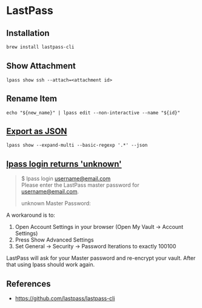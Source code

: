 # LastPass

## Installation

```bash
brew install lastpass-cli
```

## Show Attachment

```shell
lpass show ssh --attach=<attachment id>
```

## Rename Item

```shell
echo "${new_name}" | lpass edit --non-interactive --name "${id}"
```

## [Export as JSON][1]

```shell
lpass show --expand-multi --basic-regexp '.*' --json
```

## [lpass login returns 'unknown'][2]

> $ lpass login username@email.com <br/>
> Please enter the LastPass master password for username@email.com.
> 
> unknown
> Master Password:

A workaround is to:

1. Open Account Settings in your browser (Open My Vault → Account Settings)
2. Press Show Advanced Settings
3. Set General → Security → Password Iterations to exactly 100100

LastPass will ask for your Master password and re-encrypt your vault. After that using lpass should work again.

## References

- <https://github.com/lastpass/lastpass-cli>

[1]: https://github.com/lastpass/lastpass-cli/issues/560#issuecomment-724266729
[2]: https://github.com/lastpass/lastpass-cli/issues/604#issue-894502620
